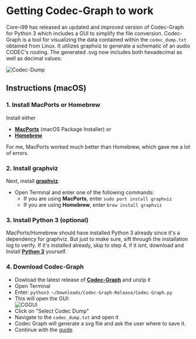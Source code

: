 # Getting Codec-Graph to work
Core-i99 has released an updated and improved version of Codec-Graph for Python 3 which includes a GUI to simplify the file conversion. Codec-Graph is a tool for visualizing the data contained within the `codec_dump.txt` obtained from Linux. It utilizes graphviz to generate a schematic of an audio CODEC's routing. The generated .svg now includes both hexadecimal as well as decimal values:

![Codec-Dump](https://user-images.githubusercontent.com/76865553/213944003-89744984-4df5-473c-8ae5-1b4d948a7d38.svg)

## Instructions (macOS)

### 1. Install MacPorts or Homebrew
Install either 

- [**MacPorts**](https://www.macports.org/install.php) (macOS Package Installer) or 
- [**Homebrew**](https://brew.sh/)

For me, MacPorts worked much better than Homebrew, which gave me a lot of errors.

### 2. Install graphviz
Next, install [**graphviz**](https://graphviz.org/).

- Open Terminal and enter one of the following commands:
	- If you are using **MacPorts**, enter `sudo port install graphviz`
	- If you are using **Homebrew**, enter `brew install graphviz` 

### 3. Install Python 3 (optional)
MacPorts/Homebrew should have installed Python 3 already since it's a dependency for graphviz. But just to make sure, sift through the installation log to verify. If it's installed already, skip to step 4, if it isnt, download and Install [**Python 3**](https://www.python.org/downloads/) yourself.

### 4. Download Codec-Graph
- Dowload the latest release of [**Codec-Graph**](https://github.com/Core-i99/Codec-Graph/releases) and unzip it
- Open Terminal 
- Enter: `python3 ~/Downloads/Codec-Graph-Release/Codec-Graph.py`
- This will open the GUI:</br> ![CGGUI](https://user-images.githubusercontent.com/76865553/213944025-ee8a9f97-e560-47fa-87c4-871324a6d40b.png)
- Click on "Select Codec Dump"
- Navigate to the `codec_dump.txt` and open it
- Codec Graph will generate a svg file and ask the user where to save it.
- Continue with the [guide](https://github.com/5T33Z0/AppleALC-Guides/blob/main/AppleALC_Layout-ID/README.md#converting-the-codec-dump)
